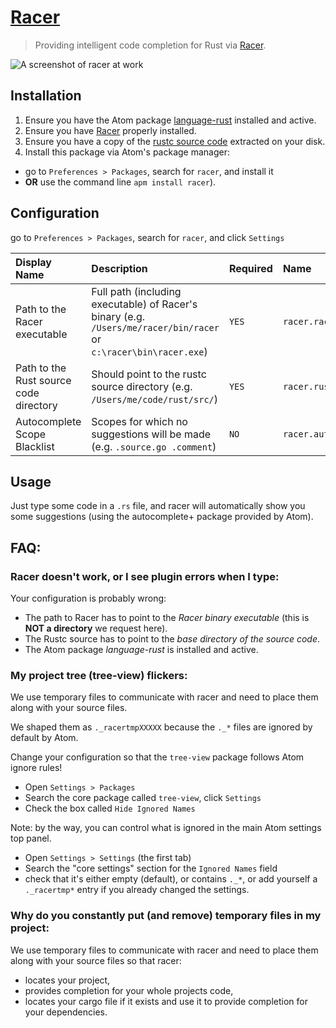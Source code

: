 # [Racer](https://atom.io/packages/racer)

> Providing intelligent code completion for Rust via [Racer](https://github.com/phildawes/racer).

![A screenshot of racer at work](https://cloud.githubusercontent.com/assets/1395968/2886329/0396e8a4-d4e2-11e3-9813-f6697a01d959.gif)

## Installation

1. Ensure you have the Atom package [language-rust](https://atom.io/packages/language-rust) installed and active.
2. Ensure you have [Racer](https://github.com/phildawes/racer) properly installed.
3. Ensure you have a copy of the [rustc source code](http://www.rust-lang.org/install.html) extracted on your disk.
4. Install this package via Atom's package manager:
 * go to `Preferences > Packages`, search for `racer`, and install it
 * **OR** use the command line `apm install racer`).

## Configuration

go to `Preferences > Packages`, search for `racer`, and click `Settings`

| Display Name                           | Description                                                                                                       | Required | Name                          |
|:---------------------------------------|:------------------------------------------------------------------------------------------------------------------|:---------|:------------------------------|
| Path to the Racer executable           | Full path (including executable) of Racer's binary (e.g. `/Users/me/racer/bin/racer` or `c:\racer\bin\racer.exe`) | `YES`    | `racer.racerBinPath`          |
| Path to the Rust source code directory | Should point to the rustc source directory (e.g. `/Users/me/code/rust/src/`)                                      | `YES`    | `racer.rustSrcPath`           |
| Autocomplete Scope Blacklist           | Scopes for which no suggestions will be made (e.g. `.source.go .comment`)                                         | `NO`     | `racer.autocompleteBlacklist` |

## Usage

Just type some code in a `.rs` file, and racer will automatically show you some suggestions (using the autocomplete+ package provided by Atom).

## FAQ:
### Racer doesn't work, or I see plugin errors when I type:
Your configuration is probably wrong:
* The path to Racer has to point to the *Racer binary executable* (this is **NOT a directory** we request here).
* The Rustc source has to point to the *base directory of the source code*.
* The Atom package *language-rust* is installed and active.

### My project tree (tree-view) flickers:
We use temporary files to communicate with racer and need to place them along with your source files.

We shaped them as `._racertmpXXXXX` because the `._*` files are ignored by default by Atom.

Change your configuration so that the `tree-view` package follows Atom ignore rules!
* Open `Settings > Packages`
* Search the core package called `tree-view`, click `Settings`
* Check the box called `Hide Ignored Names`

Note: by the way, you can control what is ignored in the main Atom settings top panel.
* Open `Settings > Settings` (the first tab)
* Search the "core settings" section for the `Ignored Names` field
* check that it's either empty (default), or contains `._*`, or add yourself a `._racertmp*` entry if you already changed the settings.

### Why do you constantly put (and remove) temporary files in my project:
We use temporary files to communicate with racer and need to place them along with your source files so that racer:
* locates your project,
* provides completion for your whole projects code,
* locates your cargo file if it exists and use it to provide completion for your dependencies.

